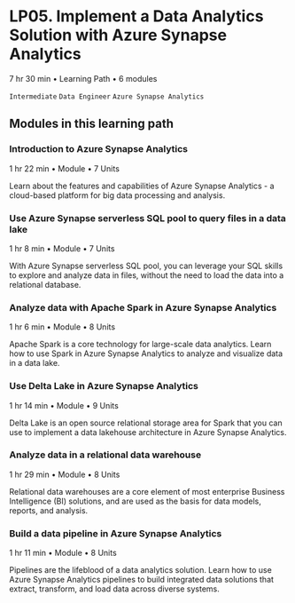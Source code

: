 # LP05. Implement a Data Analytics Solution with Azure Synapse Analytics

7 hr 30 min • Learning Path • 6 modules

`Intermediate` `Data Engineer` `Azure Synapse Analytics`

## Modules in this learning path

### Introduction to Azure Synapse Analytics

1 hr 22 min • Module • 7 Units

Learn about the features and capabilities of Azure Synapse Analytics - a cloud-based platform for big data processing and analysis.

### Use Azure Synapse serverless SQL pool to query files in a data lake

1 hr 8 min • Module • 7 Units

With Azure Synapse serverless SQL pool, you can leverage your SQL skills to explore and analyze data in files, without the need to load the data into a relational database.

### Analyze data with Apache Spark in Azure Synapse Analytics

1 hr 6 min • Module • 8 Units

Apache Spark is a core technology for large-scale data analytics. Learn how to use Spark in Azure Synapse Analytics to analyze and visualize data in a data lake.

### Use Delta Lake in Azure Synapse Analytics

1 hr 14 min • Module • 9 Units

Delta Lake is an open source relational storage area for Spark that you can use to implement a data lakehouse architecture in Azure Synapse Analytics.

### Analyze data in a relational data warehouse

1 hr 29 min • Module • 8 Units

Relational data warehouses are a core element of most enterprise Business Intelligence (BI) solutions, and are used as the basis for data models, reports, and analysis.

### Build a data pipeline in Azure Synapse Analytics

1 hr 11 min • Module • 8 Units

Pipelines are the lifeblood of a data analytics solution. Learn how to use Azure Synapse Analytics pipelines to build integrated data solutions that extract, transform, and load data across diverse systems.
